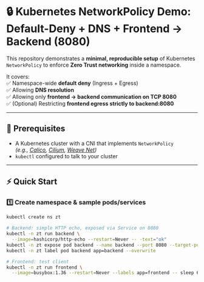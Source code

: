 # 🔒 Kubernetes NetworkPolicy Demo: Default-Deny + DNS + Frontend → Backend (8080)

This repository demonstrates a **minimal, reproducible setup** of Kubernetes `NetworkPolicy` to enforce **Zero Trust networking** inside a namespace.  

It covers:  
✅ Namespace-wide **default deny** (Ingress + Egress)  
✅ Allowing **DNS resolution**  
✅ Allowing only **frontend → backend communication on TCP 8080**  
✅ (Optional) Restricting **frontend egress strictly to backend:8080**

---

## 🚀 Prerequisites

- A Kubernetes cluster with a CNI that implements `NetworkPolicy`  
  _(e.g., [Calico](https://projectcalico.docs.tigera.io/), [Cilium](https://cilium.io/), [Weave Net](https://www.weave.works/docs/net/latest/kubernetes/kube-addon/))_
- `kubectl` configured to talk to your cluster

---

## ⚡ Quick Start

### 1️⃣ Create namespace & sample pods/services

```bash
kubectl create ns zt

# Backend: simple HTTP echo, exposed via Service on 8080
kubectl -n zt run backend \
  --image=hashicorp/http-echo --restart=Never -- -text="ok"
kubectl -n zt expose pod backend --name backend --port 8080 --target-port 5678
kubectl -n zt label pod backend app=backend --overwrite

# Frontend: test client
kubectl -n zt run frontend \
  --image=busybox:1.36 --restart=Never --labels app=frontend -- sleep 600

